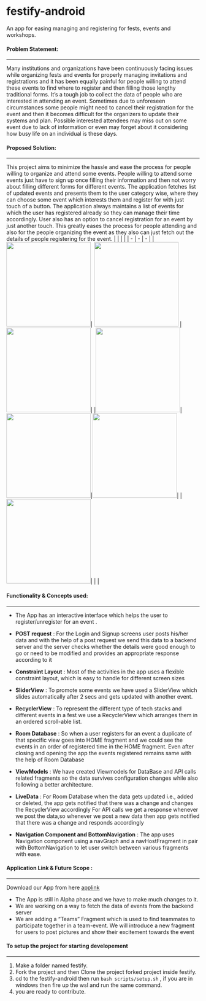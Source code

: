 # festify-android
An app for easing managing and registering for fests, events and workshops.

#### Problem Statement:
-------------------------------------------------
Many institutions and organizations have been continuously facing issues while organizing fests and events for properly managing invitations and registrations and it has been equally painful for people willing to attend these events to find where to register and then filling those lengthy traditional forms.  It’s a tough job to collect the data of people who are interested in attending an event.
Sometimes due to unforeseen circumstances some people might need to cancel their registration for the event and then it becomes difficult for the organizers to update their systems and plan.
Possible interested attendees may miss out on some event due to lack of information or even may forget about it considering how busy life on an individual is these days.


#### Proposed Solution:
-------------------------------------------------
This project aims to minimize the hassle and ease the process for people willing to organize and attend some events. People willing to attend some events just have to sign up once filling their information and then not worry about filling different forms for different events. The application fetches list of updated events and presents them to the user category wise, where they can choose some event which interests them and register for with just touch of a button. The application always maintains a list of events for which the user has registered already so they can manage their time accordingly. User also has an option to cancel registration for an event by just another touch. This greatly eases the process for people attending and also for the people organizing the event as they also can just fetch out the details of people registering for the event.
| | | |
| - | - | - |
|<img src="https://user-images.githubusercontent.com/78897906/148649277-156862d8-52e4-444c-aea8-d196ea281d2b.jpeg" width="220">| <img src="https://user-images.githubusercontent.com/78897906/148649330-ecaf01a9-6af6-471a-bb4f-df2ab8ccf38b.jpeg" width="220"> | <img src="https://user-images.githubusercontent.com/78897906/148649680-ee8e57a2-60c9-47cd-bd81-792fc98ee22f.jpeg" width="220">|
|<img src="https://user-images.githubusercontent.com/78897906/148649683-f03fee25-078a-49c6-9df9-1744d9121390.jpeg" width="220">|<img src="https://user-images.githubusercontent.com/78897906/148649690-dc429aa1-dbcc-4c37-b888-4cc867939080.jpeg" width="220">|<img src="https://user-images.githubusercontent.com/78897906/148649694-4ea6e0c9-2dfa-4313-bff8-f9df7e6e545a.jpeg" width="220">|
|<img src="https://user-images.githubusercontent.com/78897906/148649696-529fa627-8d1b-4fc1-a4ad-63c44645b100.jpeg" width="220">| | |

#### Functionality & Concepts used:
-------------------------------------------------
- The App has an interactive interface which helps the user to register/unregister for an event .

- **POST request** :
For the Login and Signup screens user posts his/her data and with the help of a post request we send this data to a backend server and the server checks whether the details were good enough to go or need to be modified and provides an appropriate response according to it

- **Constraint Layout** : 
Most of the activities in the app uses a flexible constraint layout, which is easy to handle for different screen sizes

- **SliderView** :
To promote some events we have used a SliderView which slides automatically after 2 secs and gets updated with another event.

- **RecyclerView** :
To represent the different type of tech stacks and different events in a fest we use a RecyclerView which arranges them in an ordered scroll-able list.

- **Room Database** :
So when a user registers for an event a duplicate of that specific view goes into HOME fragment and we could see the events in an order of registered time in the HOME fragment. Even after closing and opening the app the events registered remains same with the help of Room Database

- **ViewModels** :
We have created Viewmodels for DataBase and API calls related fragments so the data survives configuration changes while also following a better architecture.

- **LiveData** :
For Room Database when the data gets updated i.e., added or deleted, the app gets notified that there was a change and changes the RecyclerView accordingly
For API calls we get a response whenever we post the data,so whenever we post a new data then app gets notified that there was a change and responds accordingly

- **Navigation Component and BottomNavigation** :
The app uses Navigation component using a navGraph and a navHostFragment in pair with BottomNavigation to let user switch between various fragments with ease.


#### Application Link & Future Scope :
-------------------------------------------------
 Download our App from here [applink](https://drive.google.com/file/d/1yiIqOEHv8ai26nImwrYlxA6YDlQEfTo9/view?usp=sharing)<br>

- The App is still in Alpha phase and we have to make much changes to it.
- We are working on a way to fetch the data of events from the backend server
- We are adding a “Teams” Fragment which is used to find teammates to participate together in a team-event.
We will introduce a new fragment for users to post pictures and show their excitement towards the event


#### To setup the project for starting developement
-------------------------------------------------
1. Make a folder named festify.
2. Fork the project and then Clone the project forked project inside festify.
3. cd to the festify-android then run `bash scripts/setup.sh` , if you are in windows then fire up the wsl and run the same command.
4. you are ready to contribute.

